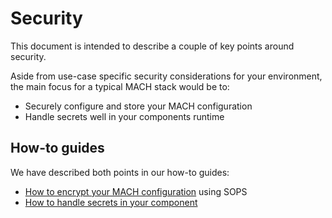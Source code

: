 # Security

This document is intended to describe a couple of key points around security.

Aside from use-case specific security considerations for your environment, the
main focus for a typical MACH stack would be to:

- Securely configure and store your MACH configuration
- Handle secrets well in your components runtime

## How-to guides

We have described both points in our how-to guides:

- [How to encrypt your MACH configuration](../howto/security/encrypt.md) using SOPS
- [How to handle secrets in your component](../howto/security/handle-secrets.md)
